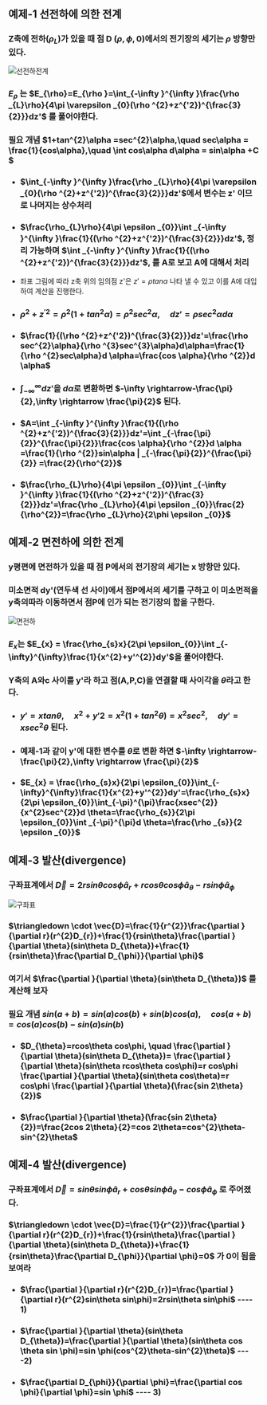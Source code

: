 
## 예제-1 선전하에 의한 전계

### Z축에 전하($\rho_{L}$)가 있을 때 점 D ($\rho , \phi ,0$)에서의 전기장의 세기는 $\rho$ 방향만 있다.  
![선전하전계](https://github.com/DooHub/Electromagnetic_Math/assets/99073912/0057c34b-0d30-48a0-8bc9-0ed18fdd4b0e)
### $E_{\rho}$ 는 $E_{\rho}=E_{\rho }=\int_{-\infty }^{\infty }\frac{\rho _{L}\rho}{4\pi \varepsilon _{0}(\rho ^{2}+z^{'2})^{\frac{3}{2}}}dz'$ 를 풀어야한다.


### 필요 개념 $1+tan^{2}\alpha =sec^{2}\alpha,\quad sec\alpha = \frac{1}{cos\alpha},\quad \int cos\alpha d\alpha = sin\alpha +C $

 + ### $\int_{-\infty }^{\infty }\frac{\rho _{L}\rho}{4\pi \varepsilon _{0}(\rho ^{2}+z^{'2})^{\frac{3}{2}}}dz'$에서 변수는 z' 이므로 나머지는 상수처리
 + ### $\frac{\rho_{L}\rho}{4\pi \epsilon _{0}}\int _{-\infty }^{\infty }\frac{1}{(\rho ^{2}+z^{'2})^{\frac{3}{2}}}dz'$, 정리 가능하며 $\int _{-\infty }^{\infty }\frac{1}{(\rho ^{2}+z^{'2})^{\frac{3}{2}}}dz'$, 를 A로 보고 A에 대해서 처리
 + 좌표 그림에 따라 z축 위의 임의점 z'은 $z'=\rho tan\alpha$ 나타 낼 수 있고 이를 A에 대입 하여 계산을 진행한다.
 + ### $\rho ^{2}+z^{'2}=\rho ^{2}(1+tan^{2}\alpha)=\rho ^{2}sec^{2}\alpha, \quad dz'=\rho sec^{2}\alpha d\alpha$
 + ### $\frac{1}{(\rho ^{2}+z^{'2})^{\frac{3}{2}}}dz'=\frac{\rho sec^{2}\alpha}{\rho ^{3}sec^{3}\alpha}d\alpha=\frac{1}{\rho ^{2}sec\alpha}d \alpha=\frac{cos \alpha}{\rho ^{2}}d \alpha$
 + ### $\int_{-\infty }^{\infty }dz'$을 $d\alpha$로 변환하면 $-\infty \rightarrow-\frac{\pi}{2},\infty \rightarrow \frac{\pi}{2}$ 된다.
 + ### $A=\int _{-\infty }^{\infty }\frac{1}{(\rho ^{2}+z^{'2})^{\frac{3}{2}}}dz'=\int _{-\frac{\pi}{2}}^{\frac{\pi}{2}}\frac{cos \alpha}{\rho ^{2}}d \alpha =\frac{1}{\rho ^{2}}sin\alpha | _{-\frac{\pi}{2}}^{\frac{\pi}{2}} =\frac{2}{\rho^{2}}$
 + ### $\frac{\rho_{L}\rho}{4\pi \epsilon _{0}}\int _{-\infty }^{\infty }\frac{1}{(\rho ^{2}+z^{'2})^{\frac{3}{2}}}dz'=\frac{\rho _{L}\rho}{4\pi \epsilon _{0}}\frac{2}{\rho^{2}}=\frac{\rho _{L}\rho}{2\phi \epsilon _{0}}$



## 예제-2 면전하에 의한 전계

### y평편에 면전하가 있을 때 점 P에서의 전기장의 세기는 x 방항만 있다. 
### 미소면적 dy'(연두색 선 사이)에서 점P에서의 세기를 구하고 이 미소먼적을 y축의따라 이동하면서 점P에 인가 되는 전기장의 합을 구한다. 
![면전하](https://github.com/DooHub/Electromagnetic_Math/assets/99073912/17794d05-c639-4d8b-bd7d-3ba169302469)

### $E_{x}$는 $E_{x} = \frac{\rho_{s}x}{2\pi \epsilon_{0}}\int _{-\infty}^{\infty}\frac{1}{x^{2}+y'^{2}}dy'$을 풀어야한다.
### Y축의 A와c 사이를 y'라 하고 점(A,P,C)을 연결할 때 사이각을 $\theta$라고 한다. 

+ ### $y'=xtan\theta, \quad x^{2}+y'{2}=x^{2}(1+tan^{2}\theta)=x^{2}sec^{2},\quad dy'=xsec^{2}\theta$ 된다.
+ ### 예제-1과 같이 y'에 대한 변수를 $\theta$로 변환 하면 $-\infty \rightarrow-\frac{\pi}{2},\infty \rightarrow \frac{\pi}{2}$
+ ### $E_{x} = \frac{\rho_{s}x}{2\pi \epsilon_{0}}\int_{-\infty}^{\infty}\frac{1}{x^{2}+y'^{2}}dy'=\frac{\rho_{s}x}{2\pi \epsilon_{0}}\int_{-\pi}^{\pi}\frac{xsec^{2}}{x^{2}sec^{2}}d \theta=\frac{\rho_{s}}{2\pi \epsilon_{0}}\int _{-\pi}^{\pi}d \theta=\frac{\rho _{s}}{2 \epsilon _{0}}$


## 예제-3 발산(divergence)
### 구좌표계에서 $\vec{D}=2rsin\theta cos\phi\hat{a} _{r}+rcos\theta cos\phi \hat{a} _{\theta}-rsin\phi \hat{a} _{\phi}$
![구좌표](https://github.com/DooHub/Electromagnetic_Math/assets/99073912/7a71e37a-e57a-41d5-a747-30fb618ed1c1)
### $\triangledown \cdot \vec{D}=\frac{1}{r^{2}}\frac{\partial }{\partial r}(r^{2}D_{r})+\frac{1}{rsin\theta}\frac{\partial }{\partial \theta}(sin\theta D_{\theta})+\frac{1}{rsin\theta}\frac{\partial D_{\phi}}{\partial \phi}$
### 여기서 $\frac{\partial }{\partial \theta}(sin\theta D_{\theta})$ 를 계산해 보자
### 필요 개념 $sin(a+b)=sin(a)cos(b)+sin(b)cos(a),\quad cos(a+b)=cos(a)cos(b)-sin(a)sin(b)$
+ ### $D_{\theta}=rcos\theta cos\phi, \quad \frac{\partial }{\partial \theta}(sin\theta D_{\theta})= \frac{\partial }{\partial \theta}(sin\theta rcos\theta cos\phi)=r cos\phi \frac{\partial }{\partial \theta}(sin\theta cos\theta)=r cos\phi \frac{\partial }{\partial \theta}(\frac{sin 2\theta}{2})$
+ ### $\frac{\partial }{\partial \theta}(\frac{sin 2\theta}{2})=\frac{2cos 2\theta}{2}=cos 2\theta=cos^{2}\theta-sin^{2}\theta$

## 예제-4 발산(divergence)
### 구좌표계에서 $\vec{D}=sin\theta sin\phi\hat{a} _{r}+cos\theta sin\phi \hat{a} _{\theta}-cos\phi \hat{a} _{\phi}$ 로 주어졌다.
### $\triangledown \cdot \vec{D}=\frac{1}{r^{2}}\frac{\partial }{\partial r}(r^{2}D_{r})+\frac{1}{rsin\theta}\frac{\partial }{\partial \theta}(sin\theta D_{\theta})+\frac{1}{rsin\theta}\frac{\partial D_{\phi}}{\partial \phi}=0$ 가 0이 됨을 보여라 

+ ### $\frac{\partial }{\partial r}(r^{2}D_{r})=\frac{\partial }{\partial r}(r^{2}sin\theta sin\phi\)=2rsin\theta sin\phi\$ ---- 1)
+ ### $\frac{\partial }{\partial \theta}(sin\theta D_{\theta})=\frac{\partial }{\partial \theta}(sin\theta cos \theta sin \phi)=sin \phi(cos^{2}\theta-sin^{2}\theta)$ ----2)
+ ### $\frac{\partial D_{\phi}}{\partial \phi}=\frac{\partial cos \phi}{\partial \phi}=sin \phi$  ---- 3)
